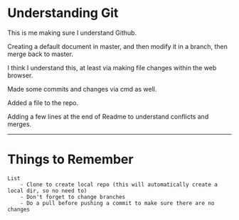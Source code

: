 # Understanding Git

This is me making sure I understand Github.

Creating a default document in master, and then modify it in a branch, then merge back to master.

I think I understand this, at least via making file changes within the web browser.

Made some commits and changes via cmd as well.

Added a file to the repo.

Adding a few lines
at the end of Readme to understand conflicts and merges.

---

# Things to Remember
    List
        - Clone to create local repo (this will automatically create a local dir, so no need to)
        - Don't forget to change branches
        - Do a pull before pushing a commit to make sure there are no changes
